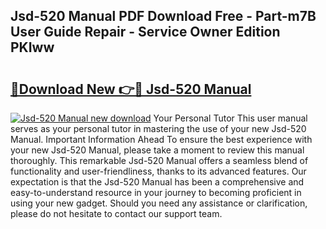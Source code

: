 ## Jsd-520 Manual PDF Download Free - Part-m7B User Guide Repair - Service Owner Edition PKIww

# <h2><a href="http://cf2245.oget.top/?id=Jsd-520+Manual">🔗Download New 👉🔴 Jsd-520 Manual</a></h2>

[![Jsd-520 Manual new download](https://i.imgur.com/5g1atiW.png)](http://cf2245.oget.top/?id=Jsd-520+Manual)
Your Personal Tutor This user manual serves as your personal tutor in mastering the use of your new Jsd-520 Manual. Important Information Ahead To ensure the best experience with your new Jsd-520 Manual, please take a moment to review this manual thoroughly. This remarkable Jsd-520 Manual offers a seamless blend of functionality and user-friendliness, thanks to its advanced features. Our expectation is that the Jsd-520 Manual has been a comprehensive and easy-to-understand resource in your journey to becoming proficient in using your new gadget. Should you need any assistance or clarification, please do not hesitate to contact our support team.
